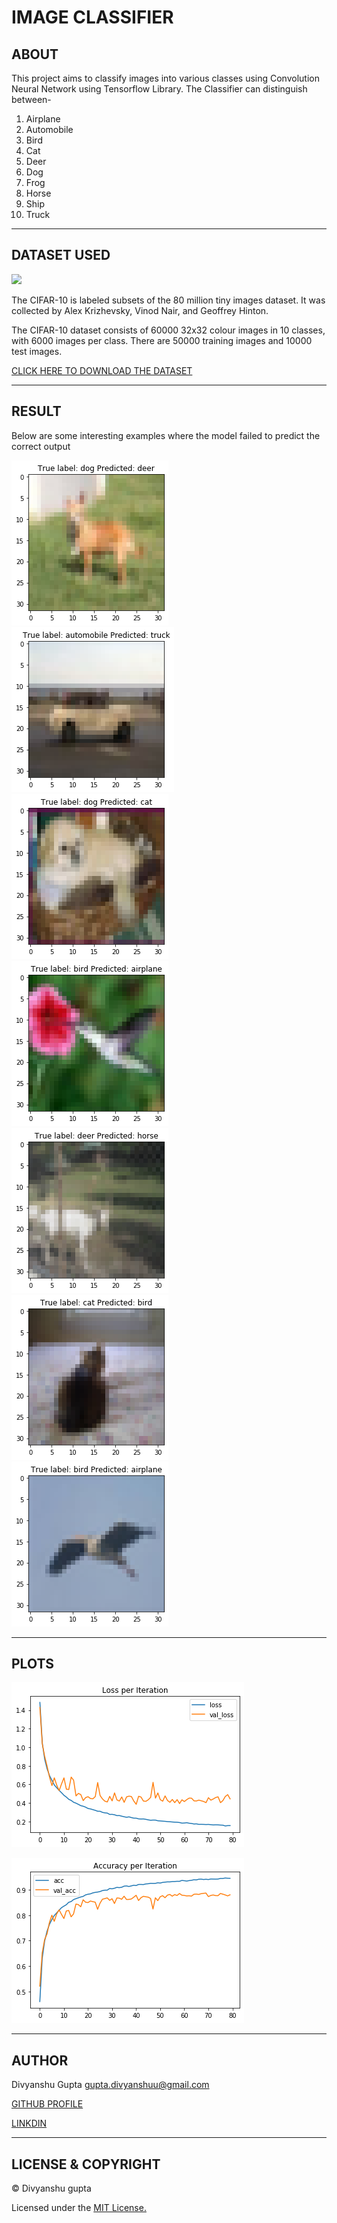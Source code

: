 # IMAGE CLASSIFIER 
## ABOUT
This project aims to classify images into various classes using Convolution Neural Network using Tensorflow Library. The Classifier can distinguish between-


1. Airplane           
2. Automobile
3. Bird										
4. Cat										
5. Deer										
6. Dog										
7. Frog										
8. Horse										
9. Ship										
10. Truck
---
## DATASET USED
   ![](https://storage.googleapis.com/kaggle-competitions/kaggle/3649/media/cifar-10.png)

The CIFAR-10 is labeled subsets of the 80 million tiny images dataset. It was collected by Alex Krizhevsky, Vinod Nair, and Geoffrey Hinton.

The CIFAR-10 dataset consists of 60000 32x32 colour images in 10 classes, with 6000 images per class. There are 50000 training images and 10000 test images.

[CLICK HERE TO DOWNLOAD THE DATASET](http://www.cs.toronto.edu/~kriz/cifar-10-python.tar.gz) 

---
## RESULT
Below are some interesting examples where the model failed to predict the correct output

![](https://github.com/divi-gupta/Image_Classifier/blob/master/Misclassified_Results/1.png?raw=true)
![](https://github.com/divi-gupta/Image_Classifier/blob/master/Misclassified_Results/2.png?raw=true)
![](https://github.com/divi-gupta/Image_Classifier/blob/master/Misclassified_Results/3.png?raw=true)
![](https://github.com/divi-gupta/Image_Classifier/blob/master/Misclassified_Results/4.png?raw=true)
![](https://github.com/divi-gupta/Image_Classifier/blob/master/Misclassified_Results/5.png?raw=true)
![](https://github.com/divi-gupta/Image_Classifier/blob/master/Misclassified_Results/6.png?raw=true)
![](https://github.com/divi-gupta/Image_Classifier/blob/master/Misclassified_Results/7.png?raw=true)

---
## PLOTS 
![Loss per Iteration](https://github.com/divi-gupta/Image_Classifier/blob/master/plots/Loss%20per%20Iteration.png?raw=true)

![Accuracy per Iteration](https://github.com/divi-gupta/Image_Classifier/blob/master/plots/Accuracy_per_Iteration.png?raw=true)


---
## AUTHOR
Divyanshu Gupta <gupta.divyanshuu@gmail.com>


[GITHUB PROFILE](https://github.com/divi-gupta)

[LINKDIN](www.linkedin.com/in/gupta--divyanshu)

---
## LICENSE & COPYRIGHT
© Divyanshu gupta

Licensed under the [MIT License.](https://github.com/divi-gupta/Image_Classifier/blob/master/LICENSE.txt) 